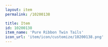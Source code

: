 ```yaml
---
layout: item
permalink: /10200138

title: Item
id: 10200138
item_name: 'Pure Ribbon Twin Tails'
icon_url: 'item/icon/customize/10200138.png'
---
```

